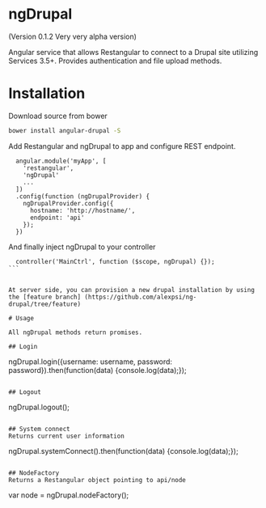 ngDrupal
========

(Version 0.1.2 Very very alpha version)

Angular service that allows Restangular to connect to a Drupal site utilizing Services 3.5+. Provides authentication and file upload methods.

# Installation 

Download source from bower  

````bash
bower install angular-drupal -S 
````

Add Restangular and ngDrupal to app and configure REST endpoint. 

````
  angular.module('myApp', [
    'restangular',
    'ngDrupal'
    ...
  ])
  .config(function (ngDrupalProvider) {
    ngDrupalProvider.config({
      hostname: 'http://hostname/',
      endpoint: 'api'
    });
  })
````

And finally inject ngDrupal to your controller 

````
  controller('MainCtrl', function ($scope, ngDrupal) {});
```

  
At server side, you can provision a new drupal installation by using the [feature branch] (https://github.com/alexpsi/ng-drupal/tree/feature)
  
# Usage

All ngDrupal methods return promises. 

## Login

````
  ngDrupal.login({username: username, password: password}).then(function(data) {console.log(data);});
````

## Logout

````
  ngDrupal.logout();
````

## System connect
Returns current user information 
````
   ngDrupal.systemConnect().then(function(data) {console.log(data);});
````

## NodeFactory
Returns a Restangular object pointing to api/node 
````
   var node = ngDrupal.nodeFactory();
````







